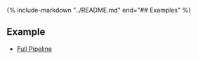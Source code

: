 {% include-markdown "../README.md"
    end="## Examples"
%}

## Example

- [Full Pipeline](./example.md)
